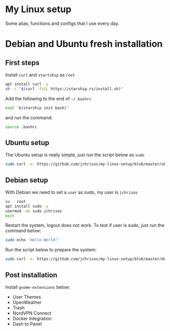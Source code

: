 # My Linux setup
Some alias, functions and configs that I use every day.

# Debian and Ubuntu fresh installation
## First steps
Install `curl` and `startship` as `root`

```sh
apt install curl -y
sh -c "$(curl -fsSL https://starship.rs/install.sh)"
```
Add the following to the end of `~/.bashrc`
```sh
eval "$(starship init bash)"
```

and run the command:
```sh
source .bashrc
```

## Ubuntu setup
The Ubuntu setup is really simple, just run the script below as `sudo`

```sh
sudo curl -o- https://github.com/jchrisos/my-linux-setup/blob/master/ubuntu_setup.sh | bash
```

## Debian setup
With Debian we need to set a `user` as sudo, my user is `jchrisos`
```sh
su - root
apt install sudo -y
usermod -aG sudo jchrisos
exit
```
Restart the system, logout does not work.
To test if user is sudo, just run the command below:
```sh
sudo echo 'Hello World!'
```

Run the script below to prepare the system:
```sh
sudo curl -o- https://github.com/jchrisos/my-linux-setup/blob/master/debian_setup.sh | bash
```
## Post installation
Install `gnome-extensions` below:
- User Themes
- OpenWeather
- Trash
- NordVPN Connect
- Docker Integration
- Dash to Panel
